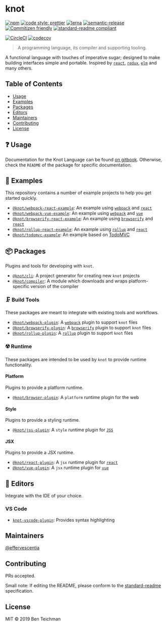 # knot

[![npm](https://img.shields.io/npm/v/@knot/cli?style=flat-square)](http://npm.im/@knot/cli)
[![code style: prettier](https://img.shields.io/badge/code_style-prettier-ff69b4.svg?style=flat-square)](https://github.com/prettier/prettier)
[![lerna](https://img.shields.io/badge/maintained%20with-lerna-cc00ff.svg?style=flat-square)](https://lerna.js.org/)
[![semantic-release](https://img.shields.io/badge/%20%20%F0%9F%93%A6%F0%9F%9A%80-semantic--release-e10079.svg?style=flat-square)](https://github.com/semantic-release/semantic-release)
[![Commitizen friendly](https://img.shields.io/badge/commitizen-friendly-brightgreen.svg?style=flat-square)](http://commitizen.github.io/cz-cli/)
[![standard-readme compliant](https://img.shields.io/badge/standard--readme-OK-green.svg?style=flat-square)](https://github.com/RichardLitt/standard-readme)

[![CircleCI](https://img.shields.io/circleci/build/gh/effervescentia/knot?style=flat-square&token=c6d265c2c3ae9fea01043c75299974616b6498b0)](https://circleci.com/gh/effervescentia/knot)
[![codecov](https://codecov.io/gh/effervescentia/knot/branch/master/graph/badge.svg)](https://codecov.io/gh/effervescentia/knot)

> A programming language, its compiler and supporting tooling.

A functional language with touches of imperative sugar; designed to make building interfaces simple and portable.
Inspired by [`react`](https://reactjs.org), [`redux`](https://redux.js.org), [`elm`](https://elm-lang.org) and many others.

## Table of Contents

- [Usage](#usage)
- [Examples](#examples)
- [Packages](#packages)
- [Editors](#editors)
- [Maintainers](#maintainers)
- [Contributing](#contributing)
- [License](#license)

## ❓ Usage

Documentation for the Knot Language can be found [on gitbook](https://knot.gitbook.io/language).
Otherwise, check the `README` of the package for specific documentation.

## 🎁 Examples

This repository contains a number of example projects to help you get started quickly.

- [`@knot/webpack-react-example`](https://github.com/effervescentia/knot/tree/master/examples/webpack-react): An example using [`webpack`](https://webpack.js.org/) and [`react`](https://reactjs.org)
- [`@knot/webpack-vue-example`](https://github.com/effervescentia/knot/tree/master/examples/webpack-vue): An example using [`webpack`](https://webpack.js.org/) and [`vue`](https://vuejs.org/)
- [`@knot/browserify-react-example`](https://github.com/effervescentia/knot/tree/master/examples/browserify-react): An example using [`browserify`](http://browserify.org/) and [`react`](https://reactjs.org)
- [`@knot/rollup-react-example`](https://github.com/effervescentia/knot/tree/master/examples/rollup-react): An example using [`rollup`](https://rollupjs.org/) and [`react`](https://reactjs.org)
- [`@knot/todomvc-example`](https://github.com/effervescentia/knot/tree/master/examples/todomvc): An example based on [TodoMVC](http://todomvc.com/)

## 📦 Packages

Plugins and tools for developing with `knot`.

- [`@knot/cli`](http://npm.im/@knot/cli): A project generator for creating new `knot` projects
- [`@knot/compiler`](http://npm.im/@knot/compiler): A module which downloads and wraps platform-specific version of the compiler

### 🗜 Build Tools

These packages are meant to integrate with existing tools and workflows.

- [`@knot/webpack-plugin`](http://npm.im/@knot/webpack-plugin): A [`webpack`](https://webpack.js.org/) plugin to support `knot` files
- [`@knot/browserify-plugin`](http://npm.im/@knot/browserify-plugin): A [`browserify`](http://browserify.org/) plugin to support `knot` files
- [`@knot/rollup-plugin`](http://npm.im/@knot/rollup-plugin): A [`rollup`](https://rollupjs.org/) plugin to support `knot` files

### ☢️ Runtime

These packages are intended to be used by `knot` to provide runtime functionality.

#### Platform

Plugins to provide a platform runtime.

- [`@knot/browser-plugin`](http://npm.im/@knot/browser-plugin): A `platform` runtime plugin for the web

#### Style

Plugins to provide a styling runtime.

- [`@knot/jss-plugin`](http://npm.im/@knot/jss-plugin): A `style` runtime plugin for [`JSS`](https://cssinjs.org/)

#### JSX

Plugins to provide a JSX runtime.

- [`@knot/react-plugin`](http://npm.im/@knot/react-plugin): A `jsx` runtime plugin for [`react`](https://reactjs.org)
- [`@knot/vue-plugin`](http://npm.im/@knot/vue-plugin): A `jsx` runtime plugin for [`vue`](https://vuejs.org/)

## 💾 Editors

Integrate with the IDE of your choice.

### VS Code

- [`knot-vscode-plugin`](https://marketplace.visualstudio.com/items?itemName=knot-lang.knot-vscode-plugin): Provides syntax highlighting

## Maintainers

[@effervescentia](https://github.com/effervescentia)

## Contributing

PRs accepted.

Small note: If editing the README, please conform to the [standard-readme](https://github.com/RichardLitt/standard-readme) specification.

## License

MIT © 2019 Ben Teichman
